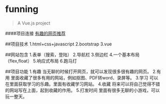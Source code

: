 # funning

> A Vue.js project

####项目连接
[有趣的网页推荐](https://maohuohuo.github.io/myproj/index.html)

##项目技术
1.html+css+javascript
2.bootstrap
3.vue

##网站包含
1.表单（搜索，登陆）
2.导航栏
3.侧边栏
4.一个基本布局（flex,float）
5.响应式布局
6.跑马灯

##项目功能
1.有趣
  当无聊的时候打开网页，就可以发现很多很有趣的网页。
2.有用
  里面收藏了很多有用的网站，例如抠图、PDF转word、录屏等。
3.学习
  可以在里面获取学习的乐趣。里面有收藏学习网站。
4.收藏
  将来可以将自己觉得不错的网站写在上面，起到收藏的作用。
5.打发时间
  里面有很多无聊的小游戏，可以玩一整天。


